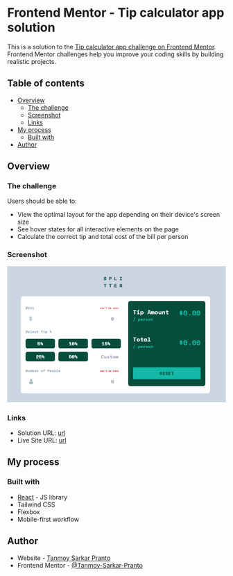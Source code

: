 # Frontend Mentor - Tip calculator app solution

This is a solution to the [Tip calculator app challenge on Frontend Mentor](https://www.frontendmentor.io/challenges/tip-calculator-app-ugJNGbJUX). Frontend Mentor challenges help you improve your coding skills by building realistic projects.

## Table of contents

- [Overview](#overview)
  - [The challenge](#the-challenge)
  - [Screenshot](#screenshot)
  - [Links](#links)
- [My process](#my-process)
  - [Built with](#built-with)
- [Author](#author)

## Overview

### The challenge

Users should be able to:

- View the optimal layout for the app depending on their device's screen size
- See hover states for all interactive elements on the page
- Calculate the correct tip and total cost of the bill per person

### Screenshot

![](./src/assets/screenshots/screenshot.png)

### Links

- Solution URL: [url](https://www.frontendmentor.io/solutions/responsive-tip-calculator-with-react-0ObsYt1b1M)
- Live Site URL: [url](https://tip-calculator-react-eta.vercel.app/)

## My process

### Built with

- [React](https://reactjs.org/) - JS library
- Tailwind CSS
- Flexbox
- Mobile-first workflow

## Author

- Website - [Tanmoy Sarkar Pranto](https://my-portfolio-six-delta-12.vercel.app/)
- Frontend Mentor - [@Tanmoy-Sarkar-Pranto](https://www.frontendmentor.io/profile/Tanmoy-Sarkar-Pranto)
